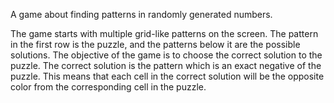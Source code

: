 A game about finding patterns in randomly generated numbers.

The game starts with multiple grid-like patterns on the screen. The pattern in
the first row is the puzzle, and the patterns below it are the possible
solutions. The objective of the game is to choose the correct solution to the
puzzle. The correct solution is the pattern which is an exact negative of the
puzzle. This means that each cell in the correct solution will be the opposite
color from the corresponding cell in the puzzle.
